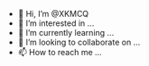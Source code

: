 - 👋 Hi, I’m @XKMCQ
- 👀 I’m interested in ...
- 🌱 I’m currently learning ...
- 💞️ I’m looking to collaborate on ...
- 📫 How to reach me ...

<!---
XKMCQ/XKMCQ is a ✨ special ✨ repository because its `README.md` (this file) appears on your GitHub profile.
You can click the Preview link to take a look at your changes.
--->
